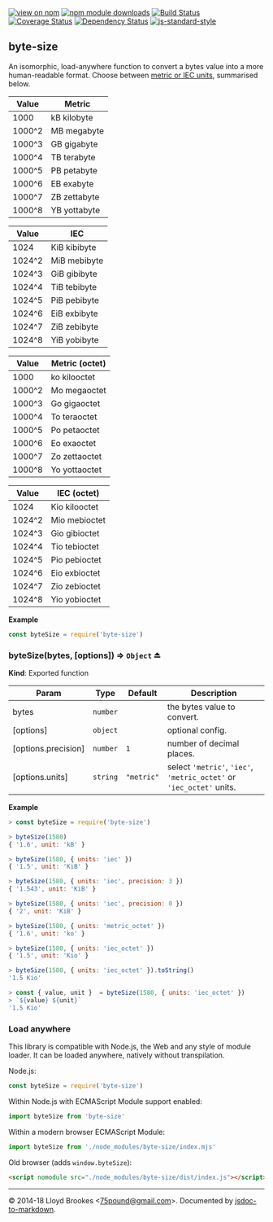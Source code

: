 [![view on npm](https://img.shields.io/npm/v/byte-size.svg)](https://www.npmjs.org/package/byte-size)
[![npm module downloads](https://img.shields.io/npm/dt/byte-size.svg)](https://www.npmjs.org/package/byte-size)
[![Build Status](https://travis-ci.org/75lb/byte-size.svg?branch=master)](https://travis-ci.org/75lb/byte-size)
[![Coverage Status](https://coveralls.io/repos/github/75lb/byte-size/badge.svg?branch=master)](https://coveralls.io/github/75lb/byte-size?branch=master)
[![Dependency Status](https://david-dm.org/75lb/byte-size.svg)](https://david-dm.org/75lb/byte-size)
[![js-standard-style](https://img.shields.io/badge/code%20style-standard-brightgreen.svg)](https://github.com/feross/standard)

<a name="module_byte-size"></a>

## byte-size
An isomorphic, load-anywhere function to convert a bytes value into a more human-readable format. Choose between [metric or IEC units](https://en.wikipedia.org/wiki/Gigabyte), summarised below.

Value | Metric
----- | -------------
1000  | kB  kilobyte
1000^2 | MB  megabyte
1000^3 | GB  gigabyte
1000^4 | TB  terabyte
1000^5 | PB  petabyte
1000^6 | EB  exabyte
1000^7 | ZB  zettabyte
1000^8 | YB  yottabyte

Value | IEC
----- | ------------
1024  | KiB kibibyte
1024^2 | MiB mebibyte
1024^3 | GiB gibibyte
1024^4 | TiB tebibyte
1024^5 | PiB pebibyte
1024^6 | EiB exbibyte
1024^7 | ZiB zebibyte
1024^8 | YiB yobibyte

Value | Metric (octet)
----- | -------------
1000  | ko  kilooctet
1000^2 | Mo  megaoctet
1000^3 | Go  gigaoctet
1000^4 | To  teraoctet
1000^5 | Po  petaoctet
1000^6 | Eo  exaoctet
1000^7 | Zo  zettaoctet
1000^8 | Yo  yottaoctet

Value | IEC (octet)
----- | ------------
1024  | Kio kilooctet
1024^2 | Mio mebioctet
1024^3 | Gio gibioctet
1024^4 | Tio tebioctet
1024^5 | Pio pebioctet
1024^6 | Eio exbioctet
1024^7 | Zio zebioctet
1024^8 | Yio yobioctet

**Example**
```js
const byteSize = require('byte-size')
```
<a name="exp_module_byte-size--byteSize"></a>

### byteSize(bytes, [options]) ⇒ <code>Object</code> ⏏
**Kind**: Exported function

| Param | Type | Default | Description |
| --- | --- | --- | --- |
| bytes | <code>number</code> |  | the bytes value to convert. |
| [options] | <code>object</code> |  | optional config. |
| [options.precision] | <code>number</code> | <code>1</code> | number of decimal places. |
| [options.units] | <code>string</code> | <code>&quot;metric&quot;</code> | select `'metric'`, `'iec'`, `'metric_octet'` or `'iec_octet'` units. |

**Example**
```js
> const byteSize = require('byte-size')

> byteSize(1580)
{ '1.6', unit: 'kB' }

> byteSize(1580, { units: 'iec' })
{ '1.5', unit: 'KiB' }

> byteSize(1580, { units: 'iec', precision: 3 })
{ '1.543', unit: 'KiB' }

> byteSize(1580, { units: 'iec', precision: 0 })
{ '2', unit: 'KiB' }

> byteSize(1580, { units: 'metric_octet' })
{ '1.6', unit: 'ko' }

> byteSize(1580, { units: 'iec_octet' })
{ '1.5', unit: 'Kio' }

> byteSize(1580, { units: 'iec_octet' }).toString()
'1.5 Kio'

> const { value, unit }  = byteSize(1580, { units: 'iec_octet' })
> `${value} ${unit}`
'1.5 Kio'
```

### Load anywhere

This library is compatible with Node.js, the Web and any style of module loader. It can be loaded anywhere, natively without transpilation.

Node.js:

```js
const byteSize = require('byte-size')
```

Within Node.js with ECMAScript Module support enabled:

```js
import byteSize from 'byte-size'
```

Within a modern browser ECMAScript Module:

```js
import byteSize from './node_modules/byte-size/index.mjs'
```

Old browser (adds `window.byteSize`):

```html
<script nomodule src="./node_modules/byte-size/dist/index.js"></script>
```

* * *

&copy; 2014-18 Lloyd Brookes \<75pound@gmail.com\>. Documented by [jsdoc-to-markdown](https://github.com/jsdoc2md/jsdoc-to-markdown).

